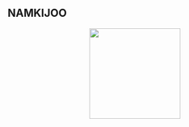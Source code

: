 ## NAMKIJOO 
<p align=center>

  <img src="https://github-readme-stats.vercel.app/api/top-langs/?username=namkijoo&layout=compact&bg_color=30,e96443,904e95&title_color=fff&text_color=fff"  height="180em">
</p>
